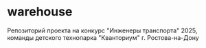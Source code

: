 # warehouse
Репозиторий проекта на конкурс  "Инженеры транспорта" 2025, команды детского технопарка "Кванториум" г. Ростова-на-Дону
